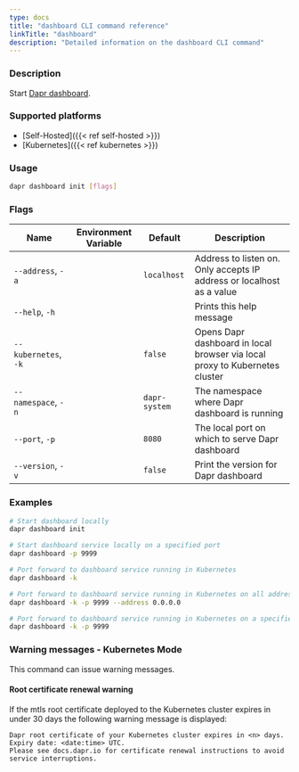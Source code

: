 ```yaml
---
type: docs
title: "dashboard CLI command reference"
linkTitle: "dashboard"
description: "Detailed information on the dashboard CLI command"
---
```


### Description

Start [Dapr dashboard](https://github.com/dapr/dashboard).

### Supported platforms

- [Self-Hosted]({{< ref self-hosted >}})
- [Kubernetes]({{< ref kubernetes >}})

### Usage

```bash
dapr dashboard init [flags]
```

### Flags

| Name                 | Environment Variable | Default       | Description                                                                 |
| -------------------- | -------------------- | ------------- | --------------------------------------------------------------------------- |
| `--address`, `-a`    |                      | `localhost`   | Address to listen on. Only accepts IP address or localhost as a value       |
| `--help`, `-h`       |                      |               | Prints this help message                                                    |
| `--kubernetes`, `-k` |                      | `false`       | Opens Dapr dashboard in local browser via local proxy to Kubernetes cluster |
| `--namespace`, `-n`  |                      | `dapr-system` | The namespace where Dapr dashboard is running                               |
| `--port`, `-p`       |                      | `8080`        | The local port on which to serve Dapr dashboard                             |
| `--version`, `-v`    |                      | `false`       | Print the version for Dapr dashboard                                        |

### Examples

```bash
# Start dashboard locally
dapr dashboard init

# Start dashboard service locally on a specified port
dapr dashboard -p 9999

# Port forward to dashboard service running in Kubernetes
dapr dashboard -k

# Port forward to dashboard service running in Kubernetes on all addresses on a specified port
dapr dashboard -k -p 9999 --address 0.0.0.0

# Port forward to dashboard service running in Kubernetes on a specified port
dapr dashboard -k -p 9999
```
### Warning messages - Kubernetes Mode 
This command can issue warning messages.

#### Root certificate renewal warning
If the mtls root certificate deployed to the Kubernetes cluster expires in under 30 days the following warning message is displayed:

```
Dapr root certificate of your Kubernetes cluster expires in <n> days. Expiry date: <date:time> UTC. 
Please see docs.dapr.io for certificate renewal instructions to avoid service interruptions.
```